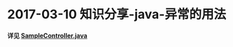 # 2017-03-10 知识分享-java-异常的用法
#### 详见 [SampleController.java](https://github.com/NightRunner/weekly-knowledge-sharing/blob/master/exception-usage/src/main/java/org/nr/wks/SampleController.java "SampleController.java")
